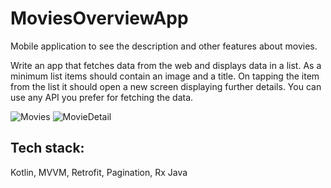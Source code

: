 # MoviesOverviewApp
Mobile application to see the description and other features about movies.

Write an app that fetches data from the web and displays data in a list. As a minimum list
items should contain an image and a title. On tapping the item from the list it should open
a new screen displaying further details. You can use any API you prefer for fetching the
data.

![Movies](../Movies.png)
![MovieDetail](../MovieDetail.png)

##  Tech stack:

Kotlin, MVVM, Retrofit, Pagination, Rx Java
